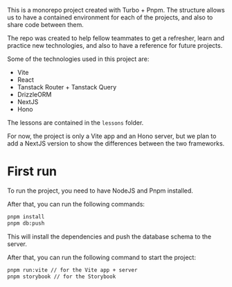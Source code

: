This is a monorepo project created with Turbo + Pnpm. The structure allows us to have a contained environment for each of the projects, and also to share code between them.

The repo was created to help fellow teammates to get a refresher, learn and practice new technologies, and also to have a reference for future projects.

Some of the technologies used in this project are:

- Vite
- React
- Tanstack Router + Tanstack Query
- DrizzleORM
- NextJS
- Hono

The lessons are contained in the `lessons` folder.

For now, the project is only a Vite app and an Hono server, but we plan to add a NextJS version to show the differences between the two frameworks.

# First run

To run the project, you need to have NodeJS and Pnpm installed.

After that, you can run the following commands:

```bash
pnpm install
pnpm db:push
```

This will install the dependencies and push the database schema to the server.

After that, you can run the following command to start the project:

```bash
pnpm run:vite // for the Vite app + server
pnpm storybook // for the Storybook
```